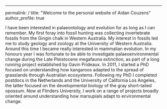 ---
permalink: /
title: "Welcome to the personal website of Aidan Couzens"
author_profile: true

I have been interested in palaeontology and evolution for as long as I can remember. My first foray into fossil hunting was collecting invertebrate fossils from the Gingin chalk in Western Australia. My interest in fossils led me to study geology and zoology at the University of Western Australia. Around this time I became really interested in mammalian evolution. In my honours year I was fortunate to be able to investigate palaeoenvironmental change during the Late Pleistocene megafauna extinction, as part of a long running project established by Gavin Prideaux. In 2011, I started a PhD focused on understanding how kangaroos adapted to the spread of grasslands through Australian ecosystems. Following my PhD I completed postdocs in the Netherlands and the University of California Los Angeles, the latter focused on the developmental biology of the gray short-tailed opossum. Now at Flinders University, I work on a range of projects broadly oriented around understanding how marsupials adapt to environmental change.
